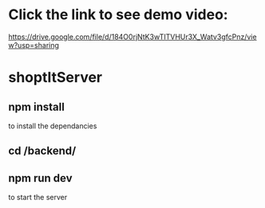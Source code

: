 # Click the link to see demo video:
https://drive.google.com/file/d/184O0rjNtK3wTITVHUr3X_Watv3gfcPnz/view?usp=sharing

# shoptItServer

## npm install 

to install the dependancies

## cd /backend/

## npm run dev

to start the server
